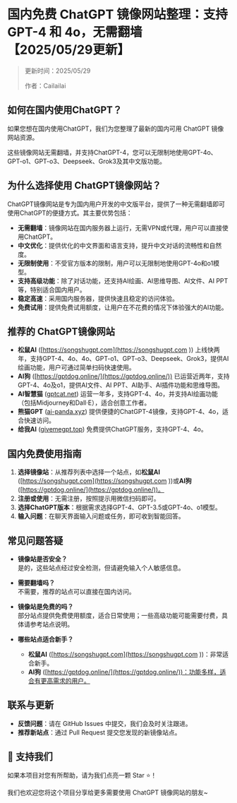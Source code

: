 # 国内免费 ChatGPT 镜像网站整理：支持 GPT-4 和 4o，无需翻墙 【2025/05/29更新】

> 更新时间：2025/05/29
> 
> 作者：Cailailai

## 如何在国内使用ChatGPT？

如果您想在国内使用ChatGPT，我们为您整理了最新的国内可用 ChatGPT 镜像网站资源。

这些镜像网站无需翻墙，并支持ChatGPT-4，您可以无限制地使用GPT-4o、GPT-o1、GPT-o3、Deepseek、Grok3及其中文版功能。

## 为什么选择使用 ChatGPT镜像网站？

ChatGPT镜像网站是专为国内用户开发的中文版平台，提供了一种无需翻墙即可使用ChatGPT的便捷方式。其主要优势包括：

- **无需翻墙**：镜像网站在国内服务器上运行，无需VPN或代理，用户可以直接使用ChatGPT。
- **中文优化**：提供优化的中文界面和语言支持，提升中文对话的流畅性和自然度。
- **无限制使用**：不受官方版本的限制，用户可以无限制地使用GPT-4o和o1模型。
- **支持高级功能**：除了对话功能，还支持AI绘画、AI思维导图、AI文件、AI PPT等，特别适合国内用户。
- **稳定高速**：采用国内服务器，提供快速且稳定的访问体验。
- **免费试用**：提供免费试用额度，让用户在不花费的情况下体验强大的AI功能。

## 推荐的 ChatGPT镜像网站

- **松鼠AI** ([https://songshugpt.com](https://songshugpt.com )) 上线快两年，支持GPT-4、4o、4o、GPT-o1、GPT-o3、Deepseek、Grok3，提供AI绘画功能，用户可通过简单扫码快速使用。
- **AI狗** ([https://gptdog.online/](https://gptdog.online/)) 已运营近两年，支持GPT-4、4o及o1，提供AI文件、AI PPT、AI助手、AI插件功能和思维导图。
- **AI智慧猫** ([gptcat.net](https://gptcat.net)) 运营一年多，支持GPT-4、4o，并支持AI绘画功能（包括Midjourney和Dall·E），适合创意工作者。
- **熊猫GPT** ([ai-panda.xyz](https://ai-panda.xyz)) 提供便捷的ChatGPT-4镜像，支持GPT-4、4o，适合快速访问。
- **给我AI** ([givemegpt.top](https://givemegpt.top)) 免费提供ChatGPT服务，支持GPT-4、4o。

## 国内免费使用指南

1. **选择镜像站**：从推荐列表中选择一个站点，如**松鼠AI** ([https://songshugpt.com](https://songshugpt.com ))或**AI狗** ([https://gptdog.online/](https://gptdog.online/))。
2. **注册或使用**：无需注册，按照提示用微信扫码即可。
3. **选择ChatGPT版本**：根据需求选择GPT-4、GPT-3.5或GPT-4o、o1模型。
4. **输入问题**：在聊天界面输入问题或任务，即可收到智能回答。

## 常见问题答疑

- **镜像站是否安全？**  
  是的，这些站点经过安全检测，但请避免输入个人敏感信息。

- **需要翻墙吗？**  
  不需要，推荐的站点可以直接在国内访问。

- **镜像站是免费的吗？**  
  部分站点提供免费使用额度，适合日常使用；一些高级功能可能需要付费，具体请参考站点说明。

- **哪些站点适合新手？**  
  - **松鼠AI** ([https://songshugpt.com](https://songshugpt.com ))：非常适合新手。
  - **AI狗** ([https://gptdog.online/](https://gptdog.online/))：功能多样，适合有更高需求的用户。

## 联系与更新

- **反馈问题**：请在 GitHub Issues 中提交，我们会及时关注跟进。
- **推荐新站点**：通过 Pull Request 提交您发现的新镜像站点。

## 🌟 支持我们

如果本项目对您有所帮助，请为我们点亮一颗 Star ⭐！

我们也欢迎您将这个项目分享给更多需要使用 ChatGPT 镜像网站的朋友~
